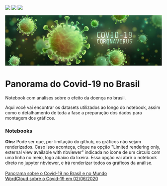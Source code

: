<a href="https://www.linkedin.com/in/fabiocamposgp/" target="blank"><img src="https://img.shields.io/badge/Author-Fabio%20Campos-green" /></a> <img src="https://img.shields.io/badge/python-3.7%2B-blue" /> <img src="https://img.shields.io/badge/jupyter-notebook-orange" />

<p><img src="https://github.com/fcampos300/covid19/blob/master/covid19.jpg?raw=true" alt="covid19.jpg"></p>

# Panorama do Covid-19 no Brasil
Notebook com análises sobre o efeito da doença no brasil.

Aqui você vai encontrar os datasets utilizados ao longo do notebook, assim como o detalhamento de toda a fase a preparação dos dados para 
montagem dos gráficos.

<h3>Notebooks</h3>
<b>Obs:</b> Pode ser que, por limitação do github, os gráficos não sejam renderizados. Caso isso aconteça, clique na opção "Limited rendering only, external view available with nbviewer" indicada no ícone de um círculo com uma linha no meio, logo abaixo da lixeira. Essa opção vai abrir o notebook direto no jupyter nbviewer, e irá renderizar todos os gráficos da análise.
<br><br>
<a href="https://github.com/fcampos300/covid19/blob/master/panorama-do-covid19-no-brasil.ipynb">Panorama sobre o Covid-19 no Brasil e no Mundo</a><br>
<a href="https://github.com/fcampos300/covid19/blob/master/covid_wordcloud.ipynb">WordCloud sobre o Covid-19 em 02/06/2020</a>
